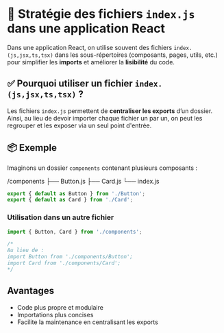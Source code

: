 # 🌱 Stratégie des fichiers `index.js` dans une application React

Dans une application React, on utilise souvent des fichiers `index.(js,jsx,ts,tsx)` dans les sous-répertoires (composants, pages, utils, etc.) pour simplifier les **imports** et améliorer la **lisibilité** du code.

## ✅ Pourquoi utiliser un fichier `index.(js,jsx,ts,tsx)` ?

Les fichiers `index.js` permettent de **centraliser les exports** d’un dossier. Ainsi, au lieu de devoir importer chaque fichier un par un, on peut les regrouper et les exposer via un seul point d'entrée.

## 📦 Exemple

Imaginons un dossier `components` contenant plusieurs composants :

/components 
├── Button.js 
├── Card.js 
└── index.js


```js
export { default as Button } from './Button';
export { default as Card } from './Card';
```

### Utilisation dans un autre fichier
```js
import { Button, Card } from './components';

/*
Au lieu de :
import Button from './components/Button';
import Card from './components/Card';
*/
```

## Avantages
- Code plus propre et modulaire
- Importations plus concises
- Facilite la maintenance en centralisant les exports